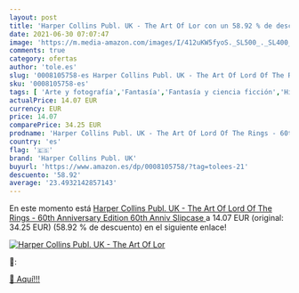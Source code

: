 ```yaml
---
layout: post
title: 'Harper Collins Publ. UK - The Art Of Lor con un 58.92 % de descuento'
date: 2021-06-30 07:07:47
image: 'https://m.media-amazon.com/images/I/412uKW5fyoS._SL500_._SL400_.jpg'
comments: true
category: ofertas
author: 'tole.es'
slug: '0008105758-es Harper Collins Publ. UK - The Art Of Lord Of The Rings -...'
sku: '0008105758-es'
tags: [ 'Arte y fotografía','Fantasía','Fantasía y ciencia ficción','Historia, teoría y crítica literaria','Libros','Literatura y ficción','Mitología','Mitos, leyendas y sagas','Pintura','Sagas mitológicas','harper collins publ. uk', ]
actualPrice: 14.07 EUR
currency: EUR
price: 14.07
comparePrice: 34.25 EUR
prodname: 'Harper Collins Publ. UK - The Art Of Lord Of The Rings - 60th Anniversary Edition  60th Anniv Slipcase '
country: 'es'
flag: '🇪🇸'
brand: 'Harper Collins Publ. UK'
buyurl: 'https://www.amazon.es/dp/0008105758/?tag=tolees-21'
descuento: '58.92'
average: '23.4932142857143'
---
```


En este momento está [Harper Collins Publ. UK - The Art Of Lord Of The Rings - 60th Anniversary Edition  60th Anniv Slipcase ](https://www.amazon.es/dp/0008105758/?tag=tolees-21) a 14.07 EUR (original: 34.25 EUR) (58.92 %  de descuento) en el siguiente enlace!

[![Harper Collins Publ. UK - The Art Of Lor](https://m.media-amazon.com/images/I/412uKW5fyoS._SL500_._SL400_.jpg)](https://www.amazon.es/dp/0008105758/?tag=tolees-21)

🔎:


[🛒 Aquí!!!](https://www.amazon.es/dp/0008105758/?tag=tolees-21)
